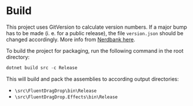 # Build

This project uses GitVersion to calculate version numbers. If a major bump has to be made (i. e. for a public release), the file `version.json` should be changed accordingly.
More info from [Nerdbank here](https://github.com/dotnet/Nerdbank.GitVersioning/blob/master/doc/public_vs_stable.md).

To build the project for packaging, run the following command in the root directory:

```powershell
dotnet build src -c Release
```

This will build and pack the assemblies to according output directories:
- `\src\FluentDragDrop\bin\Release` 
- `\src\FluentDragDrop.Effects\bin\Release`

